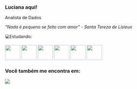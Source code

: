 ### Luciana aqui! 
Analista de Dados  

*"Nada é pequeno se feito com amor" - Santa Tereza de Lisieux*

💻Estudando:

<div display="inline">
              
<img width='50' height='50' src="https://cdn.jsdelivr.net/gh/devicons/devicon/icons/python/python-original.svg" /> 
<img width='50' height='50' src="https://cdn.jsdelivr.net/gh/devicons/devicon/icons/microsoftsqlserver/microsoftsqlserver-plain-wordmark.svg" /> 
<img width='50' height='50' src="https://cdn.jsdelivr.net/gh/devicons/devicon/icons/jupyter/jupyter-original-wordmark.svg" /> 
<img width='50' height='50' src="https://cdn.jsdelivr.net/gh/devicons/devicon/icons/vscode/vscode-original.svg" /> 
<img width='50' height='50' src="https://cdn.jsdelivr.net/gh/devicons/devicon/icons/r/r-original.svg" />
<img width='50' height='50' src="https://icons8.com/icon/icons8-power-bi%20(1).svg"  />
          
</div>   
                           
### Você também me encontra em:

<a href="https://www.linkedin.com/in/luciana-narente-745677219/">
<img src="https://img.shields.io/badge/linkedin-%230077B5.svg?style=for-the-badge&logo=linkedin&logoColor=white"> 
</a>
                           
 
                           
                                            

          
          

          
          





